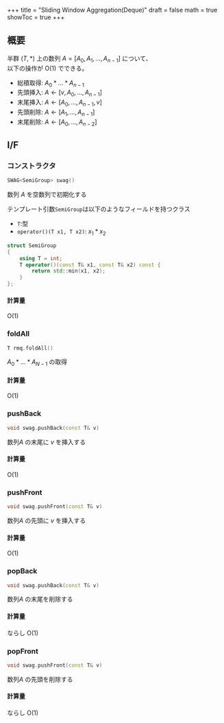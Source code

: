 +++
title = "Sliding Window Aggregation(Deque)"
draft = false
math = true
showToc = true
+++

## 概要

半群 $(T, \ast)$ 上の数列 $A = \lbrack A _ 0, A _ 1, \dots , A _ {n-1}\rbrack$ について、  
以下の操作が $\mathrm{O}(1)$ でできる。

- 総積取得: $A _ 0 \ast \dots \ast A _ {n-1}$
- 先頭挿入: $A \leftarrow \lbrack v, A _ 0, \dots, A _ {n-1} \rbrack$
- 末尾挿入: $A \leftarrow \lbrack A _ 0, \dots, A _ {n-1}, v \rbrack$
- 先頭削除: $A \leftarrow \lbrack A _ 1, \dots, A _ {n-1} \rbrack$
- 末尾削除: $A \leftarrow \lbrack A _ 0, \dots, A _ {n-2} \rbrack$

## I/F

### コンストラクタ

```cpp
SWAG<SemiGroup> swag()
```

数列 $A$ を空数列で初期化する

テンプレート引数`SemiGroup`は以下のようなフィールドを持つクラス

- `T`:型
- `operator()(T x1, T x2)`: $x_1 \ast x_2$

```cpp
struct SemiGroup
{
    using T = int;
    T operator()(const T& x1, const T& x2) const { 
        return std::min(x1, x2); 
    }
};
```

#### 計算量

$\mathrm{O}(1)$

### foldAll

```cpp
T rmq.foldAll()
```

$A _ 0 \ast \dots \ast A _ {N-1}$ の取得

#### 計算量

$\mathrm{O}(1)$

### pushBack

```cpp
void swag.pushBack(const T& v)
```

数列$A$ の末尾に $v$ を挿入する

#### 計算量

$\mathrm{O}(1)$

### pushFront

```cpp
void swag.pushFront(const T& v)
```

数列$A$ の先頭に $v$ を挿入する

#### 計算量

$\mathrm{O}(1)$

### popBack

```cpp
void swag.pushBack(const T& v)
```

数列$A$ の末尾を削除する

#### 計算量

ならし $\mathrm{O}(1)$

### popFront

```cpp
void swag.pushFront(const T& v)
```

数列$A$ の先頭を削除する

#### 計算量

ならし $\mathrm{O}(1)$
